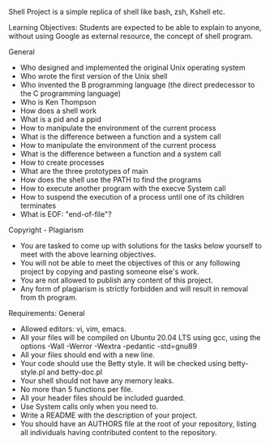 Shell Project is a simple replica of shell like bash, zsh, Kshell etc.

Learning Objectives:
Students are expected to be able to explain to anyone, without using Google as external resource, the concept of shell program.

General
- Who designed and implemented the original Unix operating system
- Who wrote the first version of the Unix shell
- Who invented the B programming language (the direct predecessor to the C programming language)
- Who is Ken Thompson
- How does a shell work
- What is a pid and a ppid
- How to manipulate the environment of the current process
- What is the difference between a function and a system call
- How to manipulate the environment of the current process
- What is the difference between a function and a system call
- How to create processes
- What are the three prototypes of main
- How does the shell use the PATH to find the programs
- How to execute another program with the execve System call
- How to suspend the execution of a process until one of its children terminates
- What is EOF: "end-of-file"?

Copyright - Plagiarism
- You are tasked to come up with solutions for the tasks below yourself to meet with the above learning objectives.
- You will not be able to meet the objectives of this or any following project by copying and pasting someone else's work.
- You are not allowed to publish any content of this project.
- Any form of plagiarism is strictly forbidden and will result in removal from th program.

Requirements:
General
- Allowed editors: vi, vim, emacs.
- All your files will be compiled on Ubuntu 20.04 LTS using gcc, using the options -Wall -Werror -Wextra -pedantic -std=gnu89
- All your files should end with a new line.
- Your code should use the Betty style. It will be checked using betty-style.pl and betty-doc.pl
- Your shell should not have any memory leaks.
- No more than 5 functions per file.
- All your header files should be included guarded.
- Use System calls only when you need to.
- Write a README with the description of your project.
- You should have an AUTHORS file at the root of your repository, listing all individuals having contributed content to the repository.
